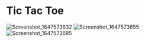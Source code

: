 # Tic Tac Toe


![Screenshot_1647573632](https://user-images.githubusercontent.com/89257683/158932194-7a3c37ad-5bb9-4069-81b3-e3388d66b7d7.png)
![Screenshot_1647573655](https://user-images.githubusercontent.com/89257683/158932200-024725a8-a3bc-43db-8776-786153788a37.png)
![Screenshot_1647573685](https://user-images.githubusercontent.com/89257683/158932205-41690387-6c63-4f1e-9069-94a4c0864c50.png)


